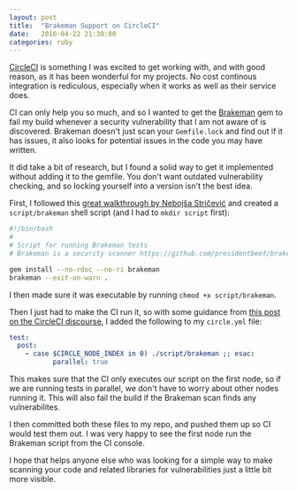 ```yaml
---
layout: post
title:  "Brakeman Support on CircleCI"
date:   2016-04-22 21:30:00
categories: ruby
---
```

[CircleCI] is something I was excited to get working with, and with good reason,
as it has been wonderful for my projects. No cost continous integration is
rediculous, especially when it works as well as their service does.

CI can only help you so much, and so I wanted to get the [Brakeman] gem to
fail my build whenever a security vulnerability that I am not aware of is
discovered. Brakeman doesn't just scan your `Gemfile.lock` and find out if
it has issues, it also looks for potential issues in the code you may have
written.

It did take a bit of research, but I found a solid way to get it implemented
without adding it to the gemfile. You don't want outdated vulnerability checking,
and so locking yourself into a version isn't the best idea.

First, I followed this [great walkthrough by Nebojša Stričević][SetupGuide]
and created a `script/brakeman` shell script (and I had to `mkdir script` first):

```sh
#!/bin/bash
#
# Script for running Brakeman tests
# Brakeman is a security scanner https://github.com/presidentbeef/brakeman.

gem install --no-rdoc --no-ri brakeman
brakeman --exit-on-warn .
```

I then made sure it was executable by running `chmod +x script/brakeman`.

Then I just had to make the CI run it, so with some guidance from [this post on the CircleCI discourse][InstallRun],
I added the following to my `circle.yml` file:

```YAML
test:
  post:
    - case $CIRCLE_NODE_INDEX in 0) ./script/brakeman ;; esac:
           parallel: true
```

This makes sure that the CI only executes our script on the first node, so if
we are running tests in parallel, we don't have to worry about other nodes running
it. This will also fail the build if the Brakeman scan finds any vulnerabilites.

I then committed both these files to my repo, and pushed them up so CI would
test them out. I was very happy to see the first node run the Brakeman script
from the CI console.

I hope that helps anyone else who was looking for a simple way to make scanning
your code and related libraries for vulnerabilities just a little bit more
visible.


[CircleCI]: https://circleci.com 
[CaringForKarenSue.com]: http://www.caringforkarensue.com
[Brakeman]: https://github.com/presidentbeef/brakeman
[SetupGuide]: https://semaphoreci.com/community/tutorials/automatic-security-testing-of-rails-applications-using-brakeman/
[InstallRun]: https://discuss.circleci.com/t/test-failures-tab-reports-false-0-failures-for-cucumber/1306/3

